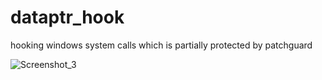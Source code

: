 # dataptr_hook
hooking windows system calls which is partially protected by patchguard

![Screenshot_3](https://user-images.githubusercontent.com/71831052/187653701-6a836edb-582c-45c0-97f6-d713f99a8d6f.png)

